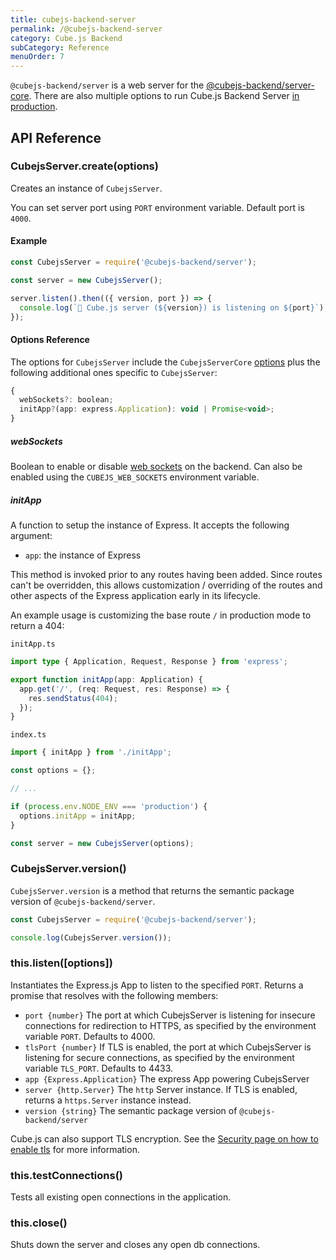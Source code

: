 ```yaml
---
title: cubejs-backend-server
permalink: /@cubejs-backend-server
category: Cube.js Backend
subCategory: Reference
menuOrder: 7
---
```


`@cubejs-backend/server` is a web server for the [@cubejs-backend/server-core](/@cubejs-backend-server-core). There are also multiple options to run Cube.js Backend Server [in production](/deployment).

## API Reference

### CubejsServer.create(options)

Creates an instance of `CubejsServer`.

You can set server port using `PORT` environment variable. Default port is `4000`.

#### Example

```javascript
const CubejsServer = require('@cubejs-backend/server');

const server = new CubejsServer();

server.listen().then(({ version, port }) => {
  console.log(`🚀 Cube.js server (${version}) is listening on ${port}`);
});
```

#### Options Reference

The options for `CubejsServer` include the `CubejsServerCore` [options](@cubejs-backend-server-core#options-reference) plus the following additional ones specific to `CubejsServer`:

```javascript
{
  webSockets?: boolean;
  initApp?(app: express.Application): void | Promise<void>;
}
```

##### webSockets

Boolean to enable or disable [web sockets](real-time-data-fetch#web-sockets) on the backend. Can also be enabled using the `CUBEJS_WEB_SOCKETS` environment variable.

##### initApp

A function to setup the instance of Express. It accepts the following argument:
  * `app`: the instance of Express

This method is invoked prior to any routes having been added. Since routes can't be overridden, this allows customization / overriding of the routes and other aspects of the Express application early in its lifecycle.

An example usage is customizing the base route `/` in production mode to return a 404:

`initApp.ts`
```typescript
import type { Application, Request, Response } from 'express';

export function initApp(app: Application) {
  app.get('/', (req: Request, res: Response) => {
    res.sendStatus(404);
  });
}
```

`index.ts`
```typescript
import { initApp } from './initApp';

const options = {};

// ...

if (process.env.NODE_ENV === 'production') {
  options.initApp = initApp;
}

const server = new CubejsServer(options);
```


### CubejsServer.version()

`CubejsServer.version` is a method that returns the semantic package version of `@cubejs-backend/server`.

```javascript
const CubejsServer = require('@cubejs-backend/server');

console.log(CubejsServer.version());
```

### this.listen([options])

Instantiates the Express.js App to listen to the specified `PORT`. Returns a promise that resolves with the following members:

* `port {number}` The port at which CubejsServer is listening for insecure connections for redirection to HTTPS, as specified by the environment variable `PORT`. Defaults to 4000.
* `tlsPort {number}` If TLS is enabled, the port at which CubejsServer is listening for secure connections, as specified by the environment variable `TLS_PORT`. Defaults to 4433.
* `app {Express.Application}` The express App powering CubejsServer
* `server {http.Server}` The `http` Server instance. If TLS is enabled, returns a `https.Server` instance instead.
* `version {string}` The semantic package version of `@cubejs-backend/server`

Cube.js can also support TLS encryption. See the [Security page on how to enable tls](security#enabling-tls) for more information.

### this.testConnections()

Tests all existing open connections in the application. 

### this.close()

Shuts down the server and closes any open db connections.
